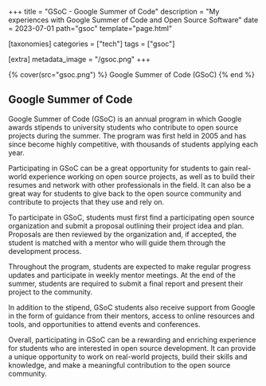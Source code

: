 +++
title = "GSoC - Google Summer of Code"
description = "My experiences with Google Summer of Code and Open Source Software"
date = 2023-07-01
path="gsoc"
template="page.html"

[taxonomies]
categories = ["tech"]
tags = ["gsoc"]

[extra]
metadata_image = "/gsoc.png"
+++

{% cover(src="gsoc.png") %}
Google Summer of Code (GSoC)
{% end %}

## Google Summer of Code

Google Summer of Code (GSoC) is an annual program in which Google awards stipends to university students who contribute to open source projects during the summer. The program was first held in 2005 and has since become highly competitive, with thousands of students applying each year.

Participating in GSoC can be a great opportunity for students to gain real-world experience working on open source projects, as well as to build their resumes and network with other professionals in the field. It can also be a great way for students to give back to the open source community and contribute to projects that they use and rely on.

To participate in GSoC, students must first find a participating open source organization and submit a proposal outlining their project idea and plan. Proposals are then reviewed by the organization and, if accepted, the student is matched with a mentor who will guide them through the development process.

Throughout the program, students are expected to make regular progress updates and participate in weekly mentor meetings. At the end of the summer, students are required to submit a final report and present their project to the community.

In addition to the stipend, GSoC students also receive support from Google in the form of guidance from their mentors, access to online resources and tools, and opportunities to attend events and conferences.

Overall, participating in GSoC can be a rewarding and enriching experience for students who are interested in open source development. It can provide a unique opportunity to work on real-world projects, build their skills and knowledge, and make a meaningful contribution to the open source community.
